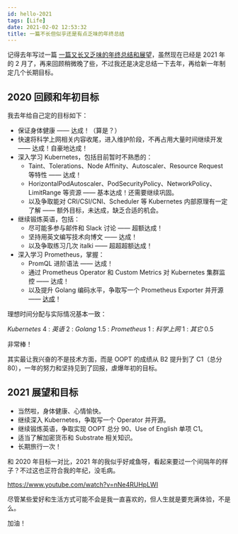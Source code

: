 ```yaml
---
id: hello-2021
tags: [Life]
date: 2021-02-02 12:53:32
title: 一篇不长但似乎还是有点乏味的年终总结
---
```


记得去年写过一篇 [一篇又长又乏味的年终总结和展望](/posts/hello-2020/)，虽然现在已经是 2021 年的 2 月了，再来回顾稍微晚了些，不过我还是决定总结一下去年，再给新一年制定几个长期目标。

<!--more-->

## 2020 回顾和年初目标

我去年给自己定的目标如下：

- 保证身体健康 —— 达成！（算是？）
- 快速将科学上网相关内容收尾，进入维护阶段，不再占用大量时间继续开发 —— 达成！自豪地达成！
- 深入学习 Kubernetes，包括目前暂时不熟悉的：
  - Taint、Tolerations、Node Affinity、Autoscaler、Resource Request 等特性 —— 达成！
  - HorizontalPodAutoscaler、PodSecurityPolicy、NetworkPolicy、LimitRange 等资源 —— 基本达成！还需要继续巩固。
  - 以及争取能对 CRI/CSI/CNI、Scheduler 等 Kubernetes 内部原理有一定了解 —— 额外目标，未达成，缺乏合适的机会。
- 继续锻炼英语，包括：
  - 尽可能多参与邮件和 Slack 讨论 —— 超额达成！
  - 坚持用英文编写技术向博文 —— 达成！
  - 以及争取练习几次 italki —— 超超超额达成！
- 深入学习 Prometheus，掌握：
  - PromQL 进阶语法 —— 达成！
  - 通过 Prometheus Operator 和 Custom Metrics 对 Kubernetes 集群监控 —— 达成！
  - 以及提升 Golang 编码水平，争取写一个 Prometheus Exporter 并开源 —— [达成](https://github.com/darwinia-network/chain-state-exporter)！

理想时间分配与实际情况基本一致：

*Kubernetes* 4 : *英语* 2 : *Golang* 1.5 : *Prometheus* 1 : *科学上网* 1 : *其它* 0.5

非常棒！

其实最让我兴奋的不是技术方面，而是 OOPT 的成绩从 B2 提升到了 C1（总分 80），一年的努力和坚持见到了回报，虐爆年初的目标。

## 2021 展望和目标

- 当然啦，身体健康、心情愉快。
- 继续深入 Kubernetes，争取写一个 Operator 并开源。
- 继续锻炼英语，争取实现 OOPT 总分 90、Use of English 单项 C1。
- 适当了解加密货币和 Substrate 相关知识。
- 长期旅行一次！

和 2020 年目标一对比，2021 年的我似乎好咸鱼呀，看起来要过一个间隔年的样子？不过这也正符合我的年纪，没毛病。

<https://www.youtube.com/watch?v=nNe4RUHpLWI>

尽管某些爱好和生活方式可能不会是我一直喜欢的，但人生就是要充满体验，不是么。

加油！
